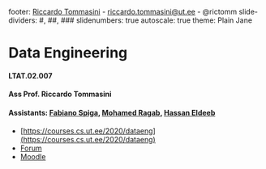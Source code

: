 footer:  [Riccardo Tommasini](http://rictomm.me) - riccardo.tommasini@ut.ee - @rictomm 
slide-dividers: #, ##, ###
slidenumbers: true
autoscale: true
theme: Plain Jane

# Data Engineering
#### LTAT.02.007
#### Ass Prof. Riccardo Tommasini
#### Assistants: [Fabiano Spiga](mailto:),  [Mohamed Ragab](mailto:mohamed.ragab@ut.ee),  [Hassan Eldeeb](mailto:hassan.eldeeb@ut.ee)
- [https://courses.cs.ut.ee/2020/dataeng](https://courses.cs.ut.ee/2020/dataeng)
- [Forum](https://piazza.com/ut.ee/fall2020/ltat02007/home) 
- [Moodle](https://moodle.ut.ee/course/view.php?id=10457)
